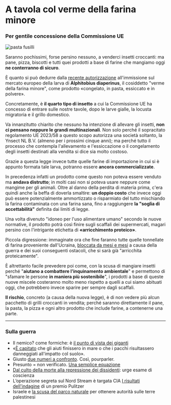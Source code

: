 # A tavola col verme della farina minore

### Per gentile concessione della Commissione UE

![pasta fusilli](verme-farina.jpeg)

Saranno pochissimi, forse persino nessuno, a venderci insetti croccanti: ma pane, pizza, biscotti e tutti quei prodotti a base di farine che mangiamo oggi **ne conterranno di sicuro**.

È quanto si può dedurre dalla [recente autorizzazione](https://eur-lex.europa.eu/legal-content/IT/TXT/PDF/?uri=CELEX:32023R0058&qid=1675772638070&from=IT) all'immissione sul mercato europeo della larva di **Alphitobius diaperinus**, il cosiddetto "verme della farina minore", come prodotto «congelato, in pasta, essiccato e in polvere».

Concretamente, è **il quarto tipo di insetto** a cui la Commissione UE ha concesso di entrare sulle nostre tavole, dopo le larve gialle, la locusta migratoria e il grillo domestico.

Va innanzitutto chiarito che nessuno ha intenzione di allevare gli insetti, **non ci pensano neppure le grandi multinazionali**. Non solo perché il sopracitato regolamento UE 2023/58 a questo scopo autorizza una società soltanto, la Ynsect NL B.V. (almeno per i prossimi cinque anni); ma perché tutto il processo che contempla l'allevamento e l'essiccazione o il congelamento degli insetti destinati alla vendita si dice sia molto costoso.

Grazie a questa legge invece tutte quelle farine di importazione in cui si è appunto formata tale larva, potranno essere **ancora commercializzate**.

In precedenza infatti un prodotto come questo non poteva essere venduto ma **andava distrutto**; in molti casi non si poteva usare neppure come mangime per gli animali. Oltre al danno della perdita di materia prima, c'era quindi anche la beffa di doverla smaltire: **un doppio costo** che invece oggi può essere potenzialmente ammortizzato o risparmiato del tutto mischiando la farina contaminata con una farina sana, fino a raggiungere **la "soglia di accettabilità"** definita dai limiti di legge.

Una volta divenuto "idoneo per l'uso alimentare umano" secondo le nuove normative, il prodotto potrà così finire sugli scaffali dei supermercati, magari persino con l'intrigante etichetta di **«arricchimento proteico»**.

Piccola digressione: immaginate ora che fine faranno tutte quelle tonnellate di farina proveniente dall'Ucraina, [bloccata da mesi e mesi](https://it.euronews.com/2023/08/15/ucraina-il-grano-bloccato-e-i-timori-di-aziende-e-agricolatori) a causa della guerra e dei suoi conseguenti ostacoli, che si sarà già "arricchita proteicamente".

È altrettanto facile prevedere poi come, con la scusa di mangiare insetti perché "**aiutano a combattere l'inquinamento ambientale**" e permettono di "sfamare le persone **in maniera più sostenibile**", i prodotti a base di queste nuove miscele costeranno molto meno rispetto a quelli a cui siamo abituati oggi, che potrebbero invece sparire per sempre dagli scaffali.

**Il rischio**, concreto (a causa della nuova legge), è di non vedere più alcun pacchetto di grilli croccanti in vendita; perché saranno direttamente il pane, la pasta, la pizza e ogni altro prodotto che include farine, a contenerne una parte.

---

### Sulla guerra
- Il nemico? come formiche: è [il punto di vista dei giganti](/articles/2024-03-07-come-formiche.html)
- «[È capitato](/articles/2024-03-06-una-barzelletta-vera.html) che gli aiuti finissero in mare o che i pacchi risultassero danneggiati all'impatto col suolo».
- Giusto [due numeri a confronto](/articles/2024-02-05-questione-di-priorita.html). Così, pourparler.
- Presunto = non verificato. [Una semplice equazione](/articles/2024-01-28-presunzione-di-innocenza.html)
- [Dal culto della morte alla repressione dei dissidenti](/articles/2023-03-27-il-bue-dice-cornuto-asino.html): urge esame di coscienza
- L’operazione segreta sul Nord Stream è targata CIA [I risultati dell'indagine](/articles/2023-02-16-nord-stream.html) di un premio Pulitzer
- Israele e [la scusa del parco naturale](/articles/2022-02-23-israele-parco-naturale-palestina.html) per ottenere autorità sulle terre palestinesi